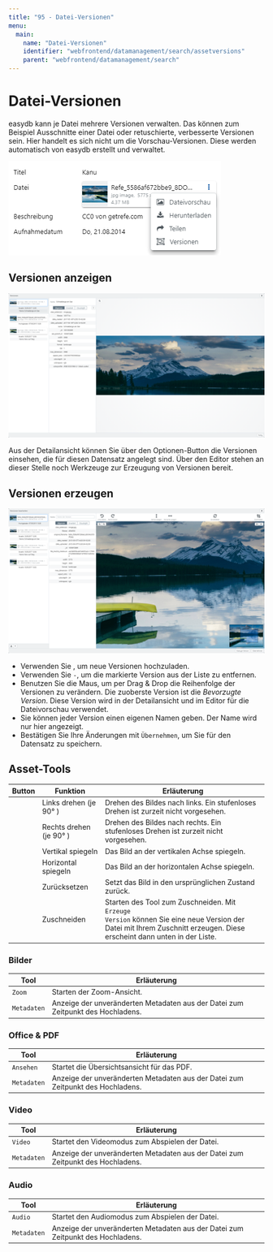 ```yaml
---
title: "95 - Datei-Versionen"
menu:
  main:
    name: "Datei-Versionen"
    identifier: "webfrontend/datamanagement/search/assetversions"
    parent: "webfrontend/datamanagement/search"
---
```

# Datei-Versionen

easydb kann je Datei mehrere Versionen verwalten. Das können zum Beispiel Ausschnitte einer Datei oder retuschierte, verbesserte Versionen sein. Hier handelt es sich nicht um die Vorschau-Versionen. Diese werden automatisch von easydb erstellt und verwaltet.

![Menü:Versionen](versions_menu.png)

## Versionen anzeigen

![Versionen anzeigen](versionen_detail.png)

Aus der Detailansicht können Sie über den <i class="fa fa-ellipsis-v"></i> Optionen-Button die Versionen einsehen, die für diesen Datensatz angelegt sind. Über den Editor stehen an dieser Stelle noch Werkzeuge zur Erzeugung von Versionen bereit.

## Versionen erzeugen

![Versionen anzeigen mit aktiviertem Zoom](versionen_editor.png)

* Verwenden Sie <i class="fa fa-upload"></i>, um neue Versionen hochzuladen.
* Verwenden Sie <code class="button">-</code>, um die markierte Version aus der Liste zu entfernen.
* Benutzen Sie die Maus, um per Drag & Drop die Reihenfolge der Versionen zu verändern. Die zuoberste Version ist die *Bevorzugte Version*. Diese Version wird in der Detailansicht und im Editor für die Dateivorschau verwendet.
* Sie können jeder Version einen eigenen Namen geben. Der Name wird nur hier angezeigt.
* Bestätigen Sie Ihre Änderungen mit <code class="button">Übernehmen</code>, um Sie für den Datensatz zu speichern.


## Asset-Tools

|Button|Funktion|Erläuterung|
|---|---|---|
|<i class="fa fa-rotate-left"></i>|Links drehen (je 90° )|Drehen des Bildes nach links. Ein stufenloses Drehen ist zurzeit nicht vorgesehen.|
|<i class="fa fa-rotate-right"></i>|Rechts drehen (je 90° )|Drehen des Bildes nach rechts. Ein stufenloses Drehen ist zurzeit nicht vorgesehen.|
|<i class="fa fa-arrows-v"></i>|Vertikal spiegeln|Das Bild an der vertikalen Achse spiegeln.|
|<i class="fa fa-arrows-h"></i>|Horizontal spiegeln|Das Bild an der horizontalen Achse spiegeln.|
|<i class="fa fa-refresh"></i>|Zurücksetzen|Setzt das Bild in den ursprünglichen Zustand zurück.|
|<i class="fa fa-crop"></i>|Zuschneiden|Starten des Tool zum Zuschneiden. Mit <code class="button">Erzeuge Version</code> können Sie eine neue Version der Datei mit Ihrem Zuschnitt erzeugen. Diese erscheint dann unten in der Liste.|

### Bilder

|Tool|Erläuterung|
|---|---|
|<code class="button">Zoom</code>|Starten der Zoom-Ansicht.|
|<code class="button">Metadaten</code>|Anzeige der unveränderten Metadaten aus der Datei zum Zeitpunkt des Hochladens.|

### Office & PDF

|Tool|Erläuterung|
|---|---|
|<code class="button">Ansehen</code>|Startet die Übersichtsansicht für das PDF.|
|<code class="button">Metadaten</code>|Anzeige der unveränderten Metadaten aus der Datei zum Zeitpunkt des Hochladens.|

### Video

|Tool|Erläuterung|
|---|---|
|<code class="button">Video</code>|Startet den Videomodus zum Abspielen der Datei.|
|<code class="button">Metadaten</code>|Anzeige der unveränderten Metadaten aus der Datei zum Zeitpunkt des Hochladens.|

### Audio

|Tool|Erläuterung|
|---|---|
|<code class="button">Audio</code>|Startet den Audiomodus zum Abspielen der Datei.|
|<code class="button">Metadaten</code>|Anzeige der unveränderten Metadaten aus der Datei zum Zeitpunkt des Hochladens.|


